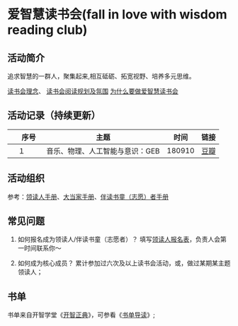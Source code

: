 # 爱智慧读书会(fall in love with wisdom reading club)
## 活动简介
追求智慧的一群人，聚集起来,相互砥砺、拓宽视野、培养多元思维。

[读书会理念](https://github.com/WangYuBo/fallin-wisdom-reading-club/blob/master/doc/ideas.md)、
[读书会阅读规划及氛围](https://github.com/WangYuBo/fallin-wisdom-reading-club/blob/master/doc/fallin-wisedom-reading-club-plan.md)
[为什么要做爱智慧读书会](https://github.com/WangYuBo/fallin-wisdom-reading-club/blob/master/doc/.md)

## 活动记录（持续更新）
| 　序号　| 主题 | 时间 |链接  |
| -- | -- | --| -- |
|　１　|  音乐、物理、人工智能与意识：GEB   |  180910 |  [豆瓣](https://www.douban.com/event/31006743/)  |



## 活动组织

参考：[领读人手册]()、[大当家手册]()、[伴读书童（志愿）者手册]()

## 常见问题
1. 如何报名成为领读人/伴读书童（志愿者）？
填写[领读人报名表]()，负责人会第一时间联系你～

2. 如何成为核心成员？
累计参加过六次及以上读书会活动，或，做过某期某主题领读人；


## 书单
书单来自开智学堂《[开智正典](https://www.douban.com/doulist/41691053/)》，可参看《[书单导读](https://mp.weixin.qq.com/s?__biz=MzA4ODM4ODQ3MQ==&mid=400064046&idx=1&sn=a138f459257a14f03f967af8d6160df2#rd)》;
